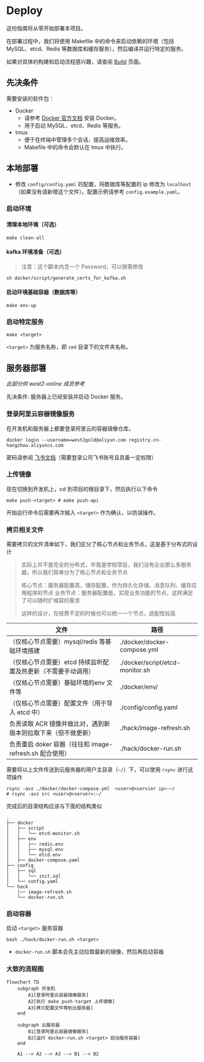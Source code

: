 # Deploy

这份指南将从零开始部署本项目。

在部署过程中，我们将使用 Makefile 中的命令来启动依赖的环境（包括 MySQL、etcd、Redis 等数据库和缓存服务），然后编译并运行特定的服务。

如果对具体的构建和启动流程感兴趣，请查阅 [Build](./build.md) 页面。

## 先决条件

需要安装的软件包：

- Docker
  - 请参考 [Docker 官方文档](https://docs.docker.com/get-docker/) 安装 Docker。
  - 用于启动 MySQL、etcd、Redis 等服务。
- tmux
  - 便于在终端中管理多个会话，提高运维效率。
  - Makefile 中的命令会默认在 tmux 中执行。

## 本地部署

- 修改 `config/config.yaml` 的配置，将数据库等配置的 ip 修改为 `localhost`（如果没有请新增这个文件）。配置示例请参考 `config.example.yaml`。

### 启动环境

#### 清理本地环境（可选）

```shell
make clean-all
```

#### kafka 环境准备（可选）

> 注意：这个脚本内含一个 Password，可以按需修改

```shell
sh docker/script/generate_certs_for_kafka.sh
```

#### 启动环境基础容器（数据库等）

```shell
make env-up
```

### 启动特定服务

```shell
make <target>
```

`<target>` 为服务名称，即 `cmd` 目录下的文件夹名称。

## 服务器部署

_此部分供 west2-online 成员参考_

先决条件: 服务器上已经安装并启动 Docker 服务。

### 登录阿里云容器镜像服务

在开发机和服务器上都要登录阿里云的容器镜像仓库。

```shell
docker login --username=west2gold@aliyun.com registry.cn-hangzhou.aliyuncs.com
```

密码请参阅 [飞书文档](https://west2-online.feishu.cn/wiki/Bnvhw9adGizcOFk5jRccOWnbn1g)（需要登录公司飞书账号且具备一定权限）

### 上传镜像

现在切换到开发机上，cd 到项目的根目录下，然后执行以下命令

```shell
make push-<target> # make push-api
```

开始运行命令后需要再次输入 `<target>` 作为确认，以防误操作。

### 拷贝相关文件

需要拷贝的文件清单如下，我们区分了核心节点和业务节点，这是基于分布式的设计

> 实际上并不是完全的分布式，毕竟是学校项目，我们没有企业那么多服务器，所以我们简单分为了核心节点和业务节点
>
> 核心节点：服务器配置高，储存配置，作为持久化存储、消息队列、缓存应用程序的节点
> 业务节点：服务器配置低，实现业务功能的节点，这样满足了可以随时扩缩容的需求
>
> 这样的设计，在经费不足的时候也可以统一一个节点，适配性较高

| 文件                                                         | 路径                            |
| ------------------------------------------------------------ | ------------------------------- |
| （仅核心节点需要）mysql/redis 等基础环境搭建 | ./docker/docker-compose.yml     |
| （仅核心节点需要）etcd 持续监听配置及热更新（不需要手动调用） | ./docker/script/etcd-monitor.sh |
| （仅核心节点需要）基础环境的env 文件等                       | ./docker/env/                   |
| （仅核心节点需要）配置文件（用于导入 etcd 中）               | ./config/config.yaml            |
| 负责读取 ACR 镜像并做比对，遇到新版本则拉取下来（但不做更新） | ./hack/image-refresh.sh         |
| 负责重启 doker 容器（往往和 image-refresh.sh 配合使用）      | ./hack/docker-run.sh            |


需要将以上文件传送到云服务器的用户主目录（`~/`）下，可以使用 `rsync` 进行这项操作

```shell
rsync -avz ./docker/docker-compose.yml  <user>@<servier ip>:~/
# rsync -avz src <user>@<server>:~/
```
完成后的目录结构应该与下面的结构类似
```shell
.
├── docker
│   ├── script
│   │   └── etcd-monitor.sh
│   ├── env
│   │   ├── redis.env
│   │   ├── mysql.env
│   │   └── etcd.env
│   ├── docker-compose.yaml
├── config
│   ├── sql
│   │   └── init.sql
│   └── config.yaml
└── hack
    │── image-refresh.sh
    └── docker-run.sh
```

### 启动容器

启动 `<target>` 服务容器

```shell
bash ./hack/docker-run.sh <target>
```
- `docker-run.sh` 脚本会先主动拉取最新的镜像，然后再启动容器

### 大致的流程图
```mermaid
flowchart TD
    subgraph 开发机
        A1[登录阿里云容器镜像服务]
        A2[执行 make push-target 上传镜像]
        A3[拷贝配置文件等到云服务器]
    end

    subgraph 云服务器
        B1[登录阿里云容器镜像服务]
        B2[运行 docker-run.sh <target> 启动服务容器]
    end

    A1 --> A2 --> A3 --> B1 --> B2
```

